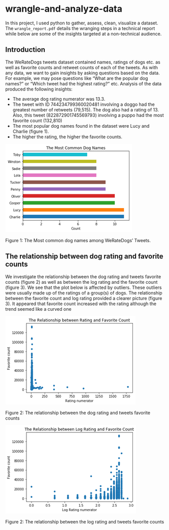 # wrangle-and-analyze-data

In this project, I used python to gather, assess, clean, visualize a dataset. The `wrangle_report.pdf` details the wranging steps in a technical report while below are some of the insights targeted at a non-technical audience.

## Introduction

The WeRateDogs tweets dataset contained names, ratings of dogs etc. as well as favorite counts and retweet counts of each of the tweets. As with any data, we want to gain insights by asking questions based on the data. For example, we may pose questions like “What are the popular dog names?” or “Which tweet had the highest rating?” etc. Analysis of the data produced the following insights:

- The average dog rating numerator was 13.3.
- The tweet with ID 744234799360020481 involving a doggo had the greatest number of retweets (79,515). The dog also had a rating of 13. Also, this tweet (822872901745569793) involving a puppo had the most favorite count (132,810)
- The most popular dog names found in the dataset were Lucy and Charlie (figure 1).
- The higher the rating, the higher the favorite counts.

![Most Common Dog Names](download2.png)

Figure 1: The Most common dog names among WeRateDogs’ Tweets.

## The relationship between dog rating and favorite counts

We investigate the relationship between the dog rating and tweets favorite counts (figure 2) as well as between the log rating and the favorite count (figure 3). We see that the plot below is affected by outliers. These outliers were usually made up of the ratings of a group(s) of dogs. The relationship between the favorite count and log rating provided a clearer picture (figure 3). It appeared that favorite count increased with the rating although the trend seemed like a curved one

![Relationship](download0.png)

Figure 2: The relationship between the dog rating and tweets favorite counts

![Log Relationship](download1.png)

Figure 2: The relationship between the log rating and tweets favorite counts
